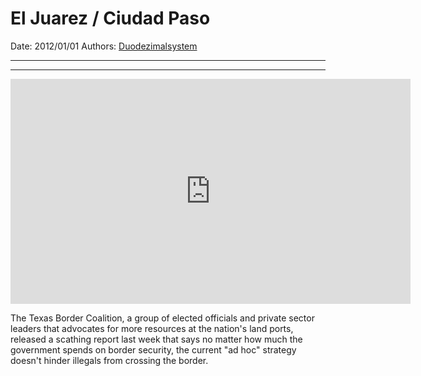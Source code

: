 # El Juarez / Ciudad Paso

Date: 2012/01/01
Authors: [Duodezimalsystem](http://duodezimal.me)

---
---

<iframe src="http://player.vimeo.com/video/35443700?title=0&amp;byline=0&amp;portrait=0&amp;badge=0&amp;color=c9ff23" width="640" height="360" frameborder="0" webkitAllowFullScreen mozallowfullscreen allowFullScreen></iframe>

The Texas Border Coalition, a group of elected officials and private sector leaders that advocates for more resources at the nation's land ports, released a scathing report last week that says no matter how much the government spends on border security, the current "ad hoc" strategy doesn't hinder illegals from crossing the border.
